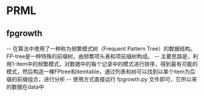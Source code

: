 # PRML
## fpgrowth
-- 在算法中使用了一种称为频繁模式树（Frequent Pattern Tree）的数据结构。FP-tree是一种特殊的前缀树，由频繁项头表和项前缀树构成。
-- 主要思路是，利用1-item中的频繁模式，对数据中的每个记录中的模式进行排序，得到最有可能的模式，然后构造一棵FPtree和itemtable，通过列表和树可以找到以某个item为后缀的前缀组合，进行分析
-- 使用方式直接运行 fpgrowth.py 文件即可，它所以来的数据在data中
